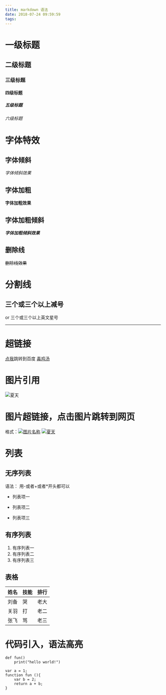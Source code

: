 ```yaml
---
title: markdown 语法
date: 2018-07-24 09:59:59
tags:
---
```

# 一级标题
## 二级标题
### 三级标题
#### 四级标题
##### 五级标题
###### 六级标题
# 字体特效
## 字体倾斜
*字体倾斜效果*
## 字体加粗
**字体加粗效果**
## 字体加粗倾斜
***字体加粗倾斜效果***
## 删除线
~~删除线效果~~
# 分割线
三个或三个以上减号
---
or 三个或三个以上英文星号
***
# 超链接
[点我](http://www.baidu.com)跳转到百度
[毒鸡汤](http://localhost:4000/2018/07/23/%E4%BB%8A%E6%97%A5%E6%AF%92%E9%B8%A1%E6%B1%A4/)
# 图片引用
![夏天](http://img.99danji.com/uploadfile/2018/0604/20180604111848992.gif)
# 图片超链接，点击图片跳转到网页 
格式：[![图片名称](图片地址)](超链接地址)
[![夏天](http://img.99danji.com/uploadfile/2018/0604/20180604111848992.gif)](http://www.baidu.com)
# 列表
## 无序列表
语法： 用-或者+或者*开头都可以
- 列表项一
+ 列表项二
* 列表项三
## 有序列表
1. 有序列表一
2. 有序列表二
3. 有序列表三
## 表格

姓名|技能|排行
-|-|-
刘备|哭|老大
关羽|打|老二
张飞|骂|老三

# 代码引入，语法高亮
```
def fun()
    print("hello world!")
```
```
var a = 1;
function fun (){
    var b = 2;
    return a + b;
}
```
